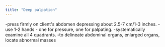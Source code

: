 ```yaml
---
title: "Deep palpation"
---
```

-press firmly on client's abdomen depressing about 2.5-7 cm/1-3 inches.
-use 1-2 hands - one for pressure, one for palpating.
-systematically examine all 4 quadrants.
-to delineate abdominal organs, enlarged organs, locate abnormal masses


